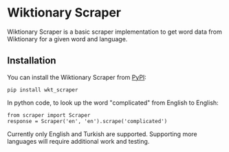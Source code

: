 # Wiktionary Scraper
Wiktionary Scraper is a basic scraper implementation to get word data from Wiktionary for a given word and language.  

## Installation
You can install the Wiktionary Scraper from [PyPI](https://pypi.org/project/wkt_scraper/):
    
    pip install wkt_scraper

In python code, to look up the word "complicated" from English to English:

    from scraper import Scraper
    response = Scraper('en', 'en').scrape('complicated')

Currently only English and Turkish are supported. 
Supporting more languages will require additional work and testing. 
